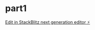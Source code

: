 # part1

[Edit in StackBlitz next generation editor ⚡️](https://stackblitz.com/~/github.com/ElizabethMM36/part1)